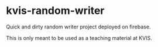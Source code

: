 # kvis-random-writer
Quick and dirty random writer project deployed on firebase.

This is only meant to be used as a teaching material at KVIS.
